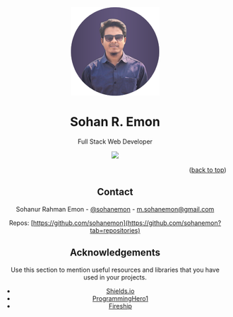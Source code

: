 <div id="top"><div>
<div align="center">

  <img src="images/me.png" alt="logo" width="200" height="auto" />
  <h1>Sohan R. Emon</h1>
  
  <p>Full Stack Web Developer
    
  </p>
  
  
<!-- Badges -->
<p>
<a href="https://twitter.com/sohanemon">
<img src="https://img.shields.io/twitter/follow/sohanemon?style=social">
</a>

<p align="right">(<a href="#top">back to top</a>)</p>
<!-- Contact -->

## Contact

Sohanur Rahman Emon - [@sohanemon](https://twitter.com/sohanemon) - m.sohanemon@gmail.com

Repos: [https://github.com/sohanemon](https://github.com/sohanemon?tab=repositories)

<!-- Acknowledgments -->

## Acknowledgements

Use this section to mention useful resources and libraries that you have used in your projects.

- [Shields.io](https://shields.io/)
- [ProgrammingHero1](https://programming-hero.com)
- [Fireship](https://fireship.io)
